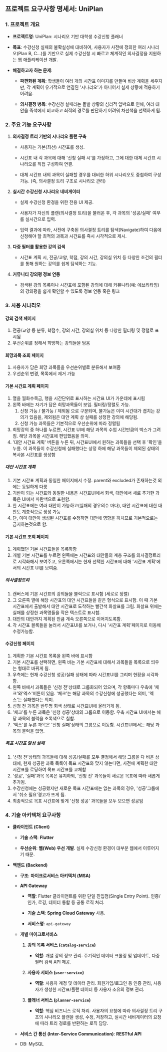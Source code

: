 ## 프로젝트 요구사항 명세서: UniPlan

### 1. 프로젝트 개요

- **프로젝트명**: UniPlan: 시나리오 기반 대학생 수강신청 플래너

- **목표**: 수강신청 실패의 불확실성에 대비하여, 사용자가 사전에 정의한 여러 시나리오(Plan B, C...)를 기반으로 실제 수강신청 시 빠르고 체계적인 의사결정을 지원하는 웹 애플리케이션 개발.

- **해결하고자 하는 문제**:

    - **파편화된 계획**: 학생들이 여러 개의 시간표 이미지를 만들며 비상 계획을 세우지만, 각 계획이 유기적으로 연결된 '시나리오'가 아니어서 실제 상황에 적용하기 어려움.

    - **의사결정 병목**: 수강신청 실패라는 돌발 상황의 심리적 압박으로 인해, 여러 대안을 즉석에서 비교하고 최적의 경로를 판단하기 어려워 차선책을 선택하게 됨.


### 2. 주요 기능 요구사항

1. **의사결정 트리 기반의 시나리오 플랜 구축**

    - 사용자는 기본(최선) 시간표를 생성.

    - 시간표 내 각 과목에 대해 '신청 실패 시'를 가정하고, 그에 대한 대체 시간표 시나리오를 직접 구성하여 연결.

    - 대체 시간표 내의 과목이 실패할 경우를 대비한 하위 시나리오도 중첩하여 구성 가능. (즉, 의사결정 트리 구조로 시나리오 관리)

2. **실시간 수강신청 시나리오 네비게이터**

    - 실제 수강신청 환경을 위한 전용 UI 제공.

    - 사용자가 자신의 플랜(의사결정 트리)을 불러온 후, 각 과목의 '성공/실패' 여부를 실시간으로 입력.

    - 입력 결과에 따라, 사전에 구축된 의사결정 트리를 탐색(Navigate)하여 다음에 신청해야 할 최적의 과목과 시간표를 즉시 시각적으로 제시.

3. **다중 필터를 활용한 강의 검색**

    - 시간표 계획 시, 전공/교양, 학점, 강의 시간, 강의실 위치 등 다양한 조건의 필터를 통해 원하는 강의를 쉽게 탐색하는 기능.

4. **커뮤니티 강의평 정보 연동**

    - 검색된 강의 목록이나 시간표에 포함된 강의에 대해 커뮤니티(예: 에브리타임)의 강의평을 쉽게 확인할 수 있도록 정보 연동 혹은 링크

### 3. 사용 시나리오
#### 강의 검색 페이지
1. 전공/교양 등 분류, 학점수, 강의 시간, 강의실 위치 등 다양한 필터링 및 정렬로 표시됨
2. 우선순위를 정해서 희망하는 강의들을 담음

#### 희망과목 조회 페이지
1. 사용자가 담은 희망 과목들을 우선순위별로 분류해서 보여줌
2. 우선순위 변경, 목록에서 제거 가능

#### 기본 시간표 계획 페이지
1. 열을 월화수목금, 행을 시간단위로 표시하는 시간표 UI가 가운데에 표시됨
2. 왼쪽 바에는 자기가 담은 희망과목들이 보임. 필터링/정렬도 가능.
    1. 신청 가능 / 불가능 / 제외됨 으로 구분되며, 불가능은 이미 시간대가 겹치는 강의가 있음을, 제외됨은 대안 계획 상 실패를 상정한 강의에 해당됨.
    2. 신청 가능 과목들은 기본적으로 우선순위에 따라 정렬됨
3. 희망강의 중 하나를 누르면, 시간표 UI에 해당 과목의 수업 시간만큼의 박스가 그려짐. 해당 과목을 시간표에 편입했음을 의미.
4. '대안 시간표 계획' 버튼을 누른 뒤, 시간표UI에서 원하는 과목들을 선택 후 '확인'을 누름. 이 과목들이 수강신청에 실패했다는 상정 하에 해당 과목들이 제외된 상태의 복사본 시간표를 생성함

##### 대안 시간표 계획
1. 기본 시간표 계획과 동일한 페이지에서 수정. parent와 excluded가 존재하는것 외에는 동일하게 다룸
2. 기반이 되는 시간표와 동일한 내용은 시간표UI에서 회색, 대안에서 새로 추가한 과목은 UI에서 파란색으로 표현함.
3. 한 시간표에는 여러 대안이 가능하고(실패의 경우의수 마다), 대안 시간표에 대한 대안도 계층적으로 생성 가능
4. 단, 이미 대안이 생성된 시간표를 수정하면 대안에 영향을 끼치므로 기본적으로는 금지하는것으로 함.

#### 기본 시간표 조회 페이지
1. 계획했던 기본 시간표들을 목록화함
2. 개별 기본 시간표를 누르면 왼쪽에는 시간표와 대안들의 계층 구조를 의사결정트리로 시각화해서 보여주고, 오른쪽에서는 현재 선택한 시간표에 대해 '시간표 계획'에서의 시간표 UI를 보여줌.

##### 의사결정트리
1. 캔버스에 기본 시간표의 강의들을 블럭으로 표시함 (세로로 정렬)
2. 그 오른쪽 열에 해당 시간표의 대안 시간표들을 같은 형식으로 표시함. 이 때 기본 시간표에서 출발해서 대안 시간표로 도착하는 빨간색 화살표를 그림. 화살표 위에는 실패를 상정한 과목명들을 작은 텍스트로 표시함.
3. 대안의 대안까지 계획된 만큼 계속 오른쪽으로 이어지도록함.
4. 각 시간표 블록들을 눌러서 시간표UI를 보거나, 다시 '시간표 계획'페이지로 이동해 수정가능함.

#### 수강신청 페이지
1. 계획한 기본 시간표 목록을 왼쪽 바에 표시함
2. 기본 시간표를 선택하면, 왼쪽 바는 기본 시간표에 대해서 과목들을 목록으로 띄우는 형태로 바뀌게 됨.
3. 우측에는 현재 수강신청 성공/실패 상태에 따라 시간표UI를 그리며 현황을 시각화함.
4. 왼쪽 바에서 과목들은 '신청 전'상태로 그룹화되어 있으며, 각 항목마다 우측에 '체크'와'엑스'버튼이 있음. '체크'는 해당 과목의 수강신청에 성공했다는 의미, '엑스'는 실패했다는 의미.
5. 신청 전 과목은 반투명 회색 상태로 시간표UI에 올라가게 됨.
6. '체크'를 누른 과목은 '신청 성공'상태의 그룹으로 이동함. 우측 시간표 UI에서는 해당 과목의 블럭을 초록색으로 칠함.
7. '엑스'를 누른 과목은 '신청 실패'상태의 그룹으로 이동함. 시간표UI에서는 해당 과목의 블럭을 없앰.

##### 목표 시간표 달성 실패
1. '신청 전'상태의 과목들에 대해 성공/실패를 모두 결정해서 해당 그룹을 다 비운 상태에, 현재 성공한 과목 목록이 목표 시간표와 맞지 않는다면, 사전에 계획한 대안 시간표를 로딩하여 목표 시간표를 교체함
2. '성공', '실패'과목 목록은 유지하되, '신청 전' 과목들이 새로운 목표에 따라 새롭게 추가됨.
3. 수강신청에는 성공했지만 새로운 목표 시간표에는 없는 과목의 경우, '성공'그룹에서 '취소 필요'경고가 뜨게 됨.
4. 최종적으로 목표 시간표에 맞게 '신청 성공' 과목들을 모두 모으면 성공임

### 4. 기술 아키텍처 요구사항

- **클라이언트 (Client)**

    - **기술 스택**: **Flutter**

    - **우선순위**: **웹(Web) 우선 개발**. 실제 수강신청 환경이 대부분 웹에서 이루어지기 때문.

- **백엔드 (Backend)**

    - **구조**: **마이크로서비스 아키텍처 (MSA)**

    - **API Gateway**

        - **역할**: Flutter 클라이언트를 위한 단일 진입점(Single Entry Point). 인증/인가, 로깅, 데이터 통합 등 공통 로직 처리.

        - **기술 스택**: **Spring Cloud Gateway** 사용.

        - **서비스명**: `api-gateway`

    - **개별 마이크로서비스**

        1. **강의 목록 서비스 (`catalog-service`)**

            - **역할**: 개설 강의 정보 관리. 주기적인 데이터 크롤링 및 업데이트, 다중 필터 검색 API 제공.

        2. **사용자 서비스 (`user-service`)**

            - **역할**: 사용자 계정 및 데이터 관리. 회원가입/로그인 등 인증 관리, 사용자가 생성한 시간표/플랜 데이터 등 사용자 소유의 정보 관리.

        3. **플래너 서비스 (`planner-service`)**

            - **역할**: 핵심 비즈니스 로직 처리. 사용자의 요청에 따라 의사결정 트리 구조의 시나리오 플랜을 생성, 수정, 저장하고, 실시간 네비게이터의 요청에 따라 트리 경로를 반환하는 로직 담당.

    - **서비스 간 통신 (Inter-Service Communication)**: **RESTful API**

    - DB: MySQL